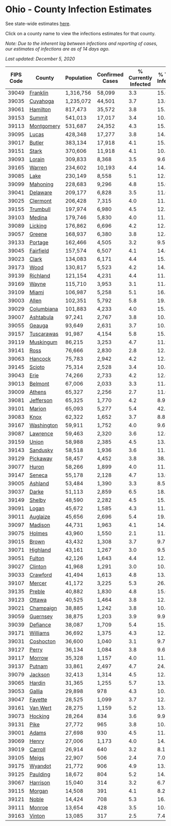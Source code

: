 # Ohio - County Infection Estimates

See state-wide estimates [here](/infections/us-oh).

Click on a county name to view the infections estimates for that county.

*Note: Due to the inherent lag between infections and reporting of cases, our estimates of infections are as of 14 days ago.*

*Last updated: December 5, 2020*

|   FIPS Code |                   County |   Population |   Confirmed Cases |   % Currently Infected |   % Total Infected |
|-------------|--------------------------|--------------|-------------------|------------------------|--------------------|
|       39049 |     [Franklin](franklin) |    1,316,756 |            58,099 |                    3.3 |               15.6 |
|       39035 |     [Cuyahoga](cuyahoga) |    1,235,072 |            44,501 |                    3.7 |               13.0 |
|       39061 |     [Hamilton](hamilton) |      817,473 |            35,572 |                    3.8 |               15.2 |
|       39153 |         [Summit](summit) |      541,013 |            17,017 |                    3.4 |               10.8 |
|       39113 | [Montgomery](montgomery) |      531,687 |            24,352 |                    4.3 |               15.2 |
|       39095 |           [Lucas](lucas) |      428,348 |            17,277 |                    3.8 |               14.8 |
|       39017 |         [Butler](butler) |      383,134 |            17,918 |                    4.1 |               15.5 |
|       39151 |           [Stark](stark) |      370,606 |            11,918 |                    4.1 |               10.8 |
|       39093 |         [Lorain](lorain) |      309,833 |             8,368 |                    3.5 |                9.6 |
|       39165 |         [Warren](warren) |      234,602 |            10,193 |                    4.4 |               14.4 |
|       39085 |             [Lake](lake) |      230,149 |             8,558 |                    5.1 |               12.9 |
|       39099 |     [Mahoning](mahoning) |      228,683 |             9,296 |                    4.8 |               15.0 |
|       39041 |     [Delaware](delaware) |      209,177 |             6,828 |                    3.5 |               11.0 |
|       39025 |     [Clermont](clermont) |      206,428 |             7,315 |                    4.0 |               11.7 |
|       39155 |     [Trumbull](trumbull) |      197,974 |             6,980 |                    4.5 |               12.3 |
|       39103 |         [Medina](medina) |      179,746 |             5,830 |                    4.0 |               11.1 |
|       39089 |       [Licking](licking) |      176,862 |             6,696 |                    4.2 |               12.8 |
|       39057 |         [Greene](greene) |      168,937 |             6,380 |                    3.8 |               12.4 |
|       39133 |       [Portage](portage) |      162,466 |             4,505 |                    3.2 |                9.5 |
|       39045 |   [Fairfield](fairfield) |      157,574 |             6,507 |                    4.1 |               14.0 |
|       39023 |           [Clark](clark) |      134,083 |             6,171 |                    4.4 |               15.3 |
|       39173 |             [Wood](wood) |      130,817 |             5,523 |                    4.2 |               14.3 |
|       39139 |     [Richland](richland) |      121,154 |             4,231 |                    4.4 |               11.5 |
|       39169 |           [Wayne](wayne) |      115,710 |             3,953 |                    3.1 |               11.4 |
|       39109 |           [Miami](miami) |      106,987 |             5,258 |                    5.1 |               16.8 |
|       39003 |           [Allen](allen) |      102,351 |             5,792 |                    5.8 |               19.1 |
|       39029 | [Columbiana](columbiana) |      101,883 |             4,233 |                    4.0 |               15.3 |
|       39007 |   [Ashtabula](ashtabula) |       97,241 |             2,767 |                    3.8 |               10.3 |
|       39055 |         [Geauga](geauga) |       93,649 |             2,631 |                    3.7 |               10.1 |
|       39157 | [Tuscarawas](tuscarawas) |       91,987 |             4,154 |                    5.8 |               15.7 |
|       39119 |   [Muskingum](muskingum) |       86,215 |             3,253 |                    4.7 |               11.9 |
|       39141 |             [Ross](ross) |       76,666 |             2,830 |                    2.8 |               12.1 |
|       39063 |       [Hancock](hancock) |       75,783 |             2,942 |                    4.2 |               12.8 |
|       39145 |         [Scioto](scioto) |       75,314 |             2,528 |                    3.4 |               10.4 |
|       39043 |             [Erie](erie) |       74,266 |             2,733 |                    4.2 |               12.6 |
|       39013 |       [Belmont](belmont) |       67,006 |             2,033 |                    3.3 |               11.4 |
|       39009 |         [Athens](athens) |       65,327 |             2,256 |                    2.7 |               11.0 |
|       39081 |   [Jefferson](jefferson) |       65,325 |             1,770 |                    4.2 |                8.9 |
|       39101 |         [Marion](marion) |       65,093 |             5,277 |                    5.4 |               42.7 |
|       39083 |             [Knox](knox) |       62,322 |             1,652 |                    3.7 |                8.8 |
|       39167 | [Washington](washington) |       59,911 |             1,752 |                    4.0 |                9.6 |
|       39087 |     [Lawrence](lawrence) |       59,463 |             2,320 |                    3.6 |               12.6 |
|       39159 |           [Union](union) |       58,988 |             2,385 |                    4.5 |               13.3 |
|       39143 |     [Sandusky](sandusky) |       58,518 |             1,936 |                    3.6 |               11.2 |
|       39129 |     [Pickaway](pickaway) |       58,457 |             4,452 |                    3.8 |               38.1 |
|       39077 |           [Huron](huron) |       58,266 |             1,899 |                    4.0 |               11.1 |
|       39147 |         [Seneca](seneca) |       55,178 |             2,128 |                    4.7 |               13.0 |
|       39005 |       [Ashland](ashland) |       53,484 |             1,390 |                    3.3 |                8.5 |
|       39037 |           [Darke](darke) |       51,113 |             2,859 |                    6.5 |               18.7 |
|       39149 |         [Shelby](shelby) |       48,590 |             2,282 |                    4.5 |               15.2 |
|       39091 |           [Logan](logan) |       45,672 |             1,585 |                    4.3 |               11.5 |
|       39011 |     [Auglaize](auglaize) |       45,656 |             2,696 |                    5.4 |               19.5 |
|       39097 |       [Madison](madison) |       44,731 |             1,963 |                    4.1 |               14.8 |
|       39075 |         [Holmes](holmes) |       43,960 |             1,550 |                    2.1 |               11.9 |
|       39015 |           [Brown](brown) |       43,432 |             1,308 |                    3.7 |                9.7 |
|       39071 |     [Highland](highland) |       43,161 |             1,267 |                    3.0 |                9.5 |
|       39051 |         [Fulton](fulton) |       42,126 |             1,643 |                    4.4 |               12.5 |
|       39027 |       [Clinton](clinton) |       41,968 |             1,291 |                    3.0 |               10.3 |
|       39033 |     [Crawford](crawford) |       41,494 |             1,613 |                    4.8 |               13.1 |
|       39107 |         [Mercer](mercer) |       41,172 |             3,225 |                    5.3 |               26.5 |
|       39135 |         [Preble](preble) |       40,882 |             1,830 |                    4.8 |               15.0 |
|       39123 |         [Ottawa](ottawa) |       40,525 |             1,464 |                    3.8 |               12.5 |
|       39021 |   [Champaign](champaign) |       38,885 |             1,242 |                    3.8 |               10.4 |
|       39059 |     [Guernsey](guernsey) |       38,875 |             1,203 |                    3.9 |                9.9 |
|       39039 |     [Defiance](defiance) |       38,087 |             1,709 |                    5.4 |               15.1 |
|       39171 |     [Williams](williams) |       36,692 |             1,375 |                    4.3 |               12.3 |
|       39031 |   [Coshocton](coshocton) |       36,600 |             1,040 |                    3.1 |                9.7 |
|       39127 |           [Perry](perry) |       36,134 |             1,084 |                    3.8 |                9.6 |
|       39117 |         [Morrow](morrow) |       35,328 |             1,157 |                    4.0 |               11.3 |
|       39137 |         [Putnam](putnam) |       33,861 |             2,497 |                    4.7 |               24.7 |
|       39079 |       [Jackson](jackson) |       32,413 |             1,314 |                    4.5 |               12.3 |
|       39065 |         [Hardin](hardin) |       31,365 |             1,255 |                    5.7 |               13.5 |
|       39053 |         [Gallia](gallia) |       29,898 |               978 |                    4.3 |               10.5 |
|       39047 |       [Fayette](fayette) |       28,525 |             1,099 |                    3.7 |               12.8 |
|       39161 |     [Van Wert](van-wert) |       28,275 |             1,159 |                    5.2 |               13.4 |
|       39073 |       [Hocking](hocking) |       28,264 |               834 |                    3.6 |                9.9 |
|       39131 |             [Pike](pike) |       27,772 |               965 |                    3.8 |               10.8 |
|       39001 |           [Adams](adams) |       27,698 |               930 |                    4.5 |               11.3 |
|       39069 |           [Henry](henry) |       27,006 |             1,173 |                    4.0 |               14.2 |
|       39019 |       [Carroll](carroll) |       26,914 |               640 |                    3.2 |                8.1 |
|       39105 |           [Meigs](meigs) |       22,907 |               506 |                    2.4 |                7.0 |
|       39175 |       [Wyandot](wyandot) |       21,772 |               906 |                    4.9 |               13.9 |
|       39125 |     [Paulding](paulding) |       18,672 |               804 |                    5.2 |               14.2 |
|       39067 |     [Harrison](harrison) |       15,040 |               314 |                    3.2 |                6.7 |
|       39115 |         [Morgan](morgan) |       14,508 |               391 |                    4.1 |                8.2 |
|       39121 |           [Noble](noble) |       14,424 |               708 |                    5.3 |               16.3 |
|       39111 |         [Monroe](monroe) |       13,654 |               428 |                    3.5 |               10.6 |
|       39163 |         [Vinton](vinton) |       13,085 |               317 |                    2.5 |                7.4 |